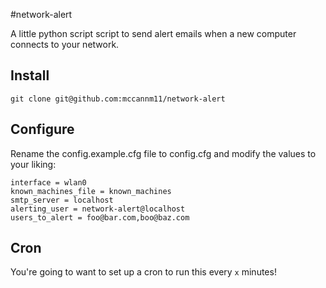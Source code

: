 #network-alert

A little python script script to send alert emails when a new computer connects to your network.

## Install
`git clone git@github.com:mccannm11/network-alert`

## Configure
Rename the config.example.cfg file to config.cfg and modify the values to your liking:

```
interface = wlan0
known_machines_file = known_machines
smtp_server = localhost
alerting_user = network-alert@localhost
users_to_alert = foo@bar.com,boo@baz.com
```


## Cron
You're going to want to set up a cron to run this every `x` minutes!